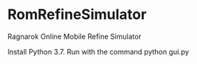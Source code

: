 # RomRefineSimulator
Ragnarok Online Mobile Refine Simulator

Install Python 3.7.
Run with the command python gui.py
